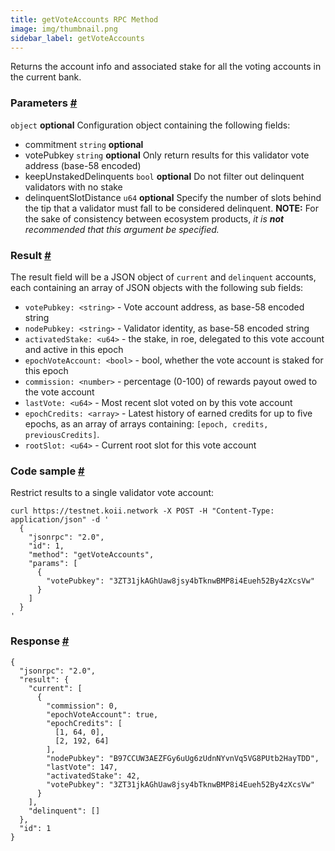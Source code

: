 ```yaml
---
title: getVoteAccounts RPC Method
image: img/thumbnail.png
sidebar_label: getVoteAccounts
---
```


Returns the account info and associated stake for all the voting accounts in the current bank.

### Parameters [#](#parameters)
`object` **optional**
Configuration object containing the following fields:
- commitment `string` **optional**
- votePubkey `string` **optional**
Only return results for this validator vote address (base-58 encoded)
- keepUnstakedDelinquents `bool` **optional**
Do not filter out delinquent validators with no stake
- delinquentSlotDistance `u64` **optional**
Specify the number of slots behind the tip that a validator must fall to be considered delinquent. **NOTE:** For the sake of consistency between ecosystem products, _it is **not** recommended that this argument be specified._

### Result [#](#result)

The result field will be a JSON object of `current` and `delinquent` accounts, each containing an array of JSON objects with the following sub fields:

*   `votePubkey: <string>` - Vote account address, as base-58 encoded string
*   `nodePubkey: <string>` - Validator identity, as base-58 encoded string
*   `activatedStake: <u64>` - the stake, in roe, delegated to this vote account and active in this epoch
*   `epochVoteAccount: <bool>` - bool, whether the vote account is staked for this epoch
*   `commission: <number>` - percentage (0-100) of rewards payout owed to the vote account
*   `lastVote: <u64>` - Most recent slot voted on by this vote account
*   `epochCredits: <array>` - Latest history of earned credits for up to five epochs, as an array of arrays containing: `[epoch, credits, previousCredits]`.
*   `rootSlot: <u64>` - Current root slot for this vote account

### Code sample [#](#code-sample)

Restrict results to a single validator vote account:

```
curl https://testnet.koii.network -X POST -H "Content-Type: application/json" -d '
  {
    "jsonrpc": "2.0",
    "id": 1,
    "method": "getVoteAccounts",
    "params": [
      {
        "votePubkey": "3ZT31jkAGhUaw8jsy4bTknwBMP8i4Eueh52By4zXcsVw"
      }
    ]
  }
'
```


### Response [#](#response)

```
{
  "jsonrpc": "2.0",
  "result": {
    "current": [
      {
        "commission": 0,
        "epochVoteAccount": true,
        "epochCredits": [
          [1, 64, 0],
          [2, 192, 64]
        ],
        "nodePubkey": "B97CCUW3AEZFGy6uUg6zUdnNYvnVq5VG8PUtb2HayTDD",
        "lastVote": 147,
        "activatedStake": 42,
        "votePubkey": "3ZT31jkAGhUaw8jsy4bTknwBMP8i4Eueh52By4zXcsVw"
      }
    ],
    "delinquent": []
  },
  "id": 1
}
```
